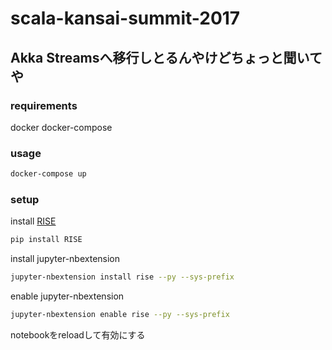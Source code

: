 # scala-kansai-summit-2017

## Akka Streamsへ移行しとるんやけどちょっと聞いてや

### requirements

docker
docker-compose

### usage

```sh
docker-compose up
```

### setup

install [RISE](https://github.com/damianavila/RISE)

```sh
pip install RISE
```

install jupyter-nbextension

```sh
jupyter-nbextension install rise --py --sys-prefix
```

enable jupyter-nbextension

```sh
jupyter-nbextension enable rise --py --sys-prefix
```

notebookをreloadして有効にする
